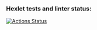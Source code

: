 ### Hexlet tests and linter status:
[![Actions Status](https://github.com/imikh1991/frontend-project-46/workflows/hexlet-check/badge.svg)](https://github.com/imikh1991/frontend-project-46/actions)